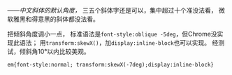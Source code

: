 _——中文斜体的默认角度，_
三五个斜体字还是可以，集中超过十个准没法看，
微软雅黑和得意黑的斜体都没法看。

把倾斜角度调小一点，
标准语法是`font-style:oblique -5deg`，但Chrome没实现此语法；
用`transform:skewX()`，加`display:inline-block`也可以实现。
经测试，倾斜角10°以内比较美观。

`em{font-style:normal;
transform:skewX(-7deg);display:inline-block}`
